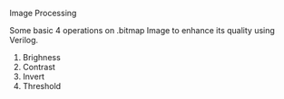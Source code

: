 Image Processing

Some basic 4 operations on .bitmap Image to enhance its quality using Verilog.

1. Brighness
2. Contrast
3. Invert
4. Threshold

